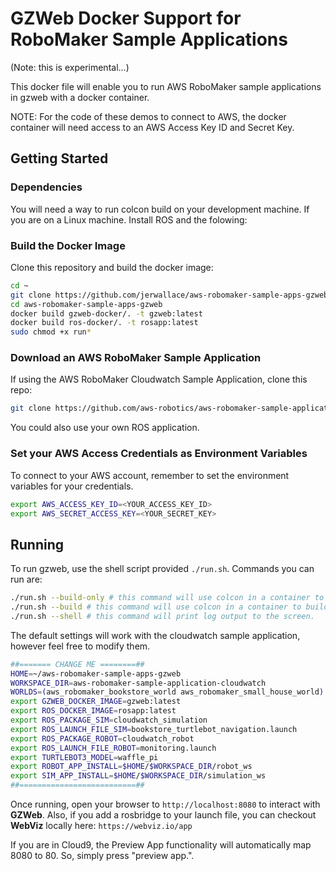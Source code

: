 # GZWeb Docker Support for RoboMaker Sample Applications

(Note: this is experimental...)

This docker file will enable you to run AWS RoboMaker sample applications in gzweb with a docker container.

NOTE: For the code of these demos to connect to AWS, the docker container will need access to an AWS Access Key ID and Secret Key.

## Getting Started

### Dependencies

You will need a way to run colcon build on your development machine. If you are on a Linux machine. Install ROS and the folowing: 

### Build the Docker Image

Clone this repository and build the docker image:

```bash
cd ~
git clone https://github.com/jerwallace/aws-robomaker-sample-apps-gzweb.git
cd aws-robomaker-sample-apps-gzweb
docker build gzweb-docker/. -t gzweb:latest
docker build ros-docker/. -t rosapp:latest
sudo chmod +x run*
```

### Download an AWS RoboMaker Sample Application

If using the AWS RoboMaker Cloudwatch Sample Application, clone this repo:

```bash
git clone https://github.com/aws-robotics/aws-robomaker-sample-application-cloudwatch.git
```

You could also use your own ROS application. 

### Set your AWS Access Credentials as Environment Variables

To connect to your AWS account, remember to set the environment variables for your credentials.

```bash
export AWS_ACCESS_KEY_ID=<YOUR_ACCESS_KEY_ID>
export AWS_SECRET_ACCESS_KEY=<YOUR_SECRET_KEY>
```

## Running

To run gzweb, use the shell script provided `./run.sh`. Commands you can run are:

```bash
./run.sh --build-only # this command will use colcon in a container to build the sample app.
./run.sh --build # this command will use colcon in a container to build the sample app, then it will run the docker-compose up command in a silent shell
./run.sh --shell # this command will print log output to the screen.
```

The default settings will work with the cloudwatch sample application, however feel free to modify them.

```bash
##======= CHANGE ME ========##
HOME=~/aws-robomaker-sample-apps-gzweb
WORKSPACE_DIR=aws-robomaker-sample-application-cloudwatch
WORLDS=(aws_robomaker_bookstore_world aws_robomaker_small_house_world)
export GZWEB_DOCKER_IMAGE=gzweb:latest
export ROS_DOCKER_IMAGE=rosapp:latest
export ROS_PACKAGE_SIM=cloudwatch_simulation
export ROS_LAUNCH_FILE_SIM=bookstore_turtlebot_navigation.launch
export ROS_PACKAGE_ROBOT=cloudwatch_robot
export ROS_LAUNCH_FILE_ROBOT=monitoring.launch 
export TURTLEBOT3_MODEL=waffle_pi
export ROBOT_APP_INSTALL=$HOME/$WORKSPACE_DIR/robot_ws
export SIM_APP_INSTALL=$HOME/$WORKSPACE_DIR/simulation_ws
##==========================##
```

Once running, open your browser to `http://localhost:8080` to interact with **GZWeb**.
Also, if you add a rosbridge to your launch file, you can checkout **WebViz** locally here: `https://webviz.io/app`

If you are in Cloud9, the Preview App functionality will automatically map 8080 to 80. So, simply press "preview app.".
